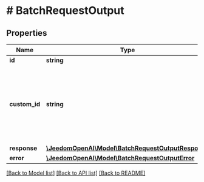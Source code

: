 # # BatchRequestOutput

## Properties

Name | Type | Description | Notes
------------ | ------------- | ------------- | -------------
**id** | **string** |  | [optional]
**custom_id** | **string** | A developer-provided per-request id that will be used to match outputs to inputs. | [optional]
**response** | [**\JeedomOpenAI\Model\BatchRequestOutputResponse**](BatchRequestOutputResponse.md) |  | [optional]
**error** | [**\JeedomOpenAI\Model\BatchRequestOutputError**](BatchRequestOutputError.md) |  | [optional]

[[Back to Model list]](../../README.md#models) [[Back to API list]](../../README.md#endpoints) [[Back to README]](../../README.md)
